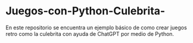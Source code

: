 # Juegos-con-Python-Culebrita-
En este repositorio se encuentra un ejemplo básico de como crear juegos retro como la culebrita con ayuda de ChatGPT por medio de Python. 

